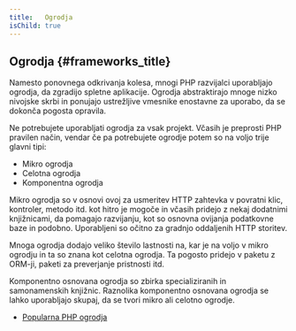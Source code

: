 ```yaml
---
title:   Ogrodja
isChild: true
---
```


## Ogrodja {#frameworks_title}

Namesto ponovnega odkrivanja kolesa, mnogi PHP razvijalci uporabljajo ogrodja, da zgradijo spletne aplikacije. Ogrodja abstraktirajo mnoge nizko nivojske skrbi in ponujajo ustrežljive vmesnike enostavne za uporabo, da se dokonča pogosta opravila.

Ne potrebujete uporabljati ogrodja za vsak projekt. Včasih je preprosti PHP pravilen način, vendar če pa potrebujete ogrodje potem so na voljo trije glavni tipi:

* Mikro ogrodja
* Celotna ogrodja
* Komponentna ogrodja

Mikro ogrodja so v osnovi ovoj za usmeritev HTTP zahtevka v povratni klic, kontroler, metodo itd. kot hitro je mogoče in včasih pridejo z nekaj dodatnimi knjižnicami, da pomagajo razvijanju, kot so osnovna ovijanja podatkovne baze in podobno. Uporabljeni so očitno za gradnjo oddaljenih HTTP storitev.

Mnoga ogrodja dodajo veliko število lastnosti na, kar je na voljo v mikro ogrodju in ta so znana kot celotna ogrodja.
Ta pogosto pridejo v paketu z ORM-ji, paketi za preverjanje pristnosti itd.

Komponentno osnovana ogrodja so zbirka specializiranih in samonamenskih knjižnic. Raznolika komponentno osnovana ogrodja se lahko uporabljajo skupaj, da se tvori mikro ali celotno ogrodje.

* [Popularna PHP ogrodja](https://github.com/codeguy/php-the-right-way/wiki/Frameworks)
